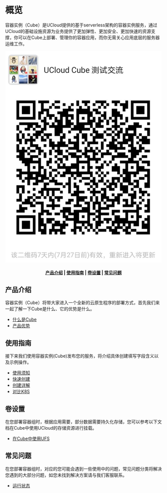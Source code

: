 # 概览
容器实例（Cube）是UCloud提供的基于serverless架构的容器实例服务，通过UCloud的基础设施资源为业务提供了更加弹性、更加安全、更加快速的资源支撑，你可以在Cube上部署、管理你的容器应用，而你无需关心应用底层的服务器运维工作。

<!-- #### <center>限时加入Cube测试交流群，获得专业的技术指导。</center>  

<div align=center><img src="./images/wechatGroup_20200720.png" width="300" /></div> -->


![](/images/wechatGroup_20200720.png)


#### <center>[产品介绍](#产品介绍)   |   [使用指南](#使用指南) |  [卷设置](#卷设置)  |  [常见问题](#常见问题) </center>   

## 产品介绍

容器实例（Cube）将带大家进入一个全新的云原生程序的部署方式，首先我们来一起了解一下Cube是什么、它的优势是什么。

* [什么是Cube](/cube/introduction/whatiscube.md)
* [产品优势](/cube/introduction/advantages.md)

## 使用指南

接下来我们使用容器实例(Cube)发布您的服务，将介绍具体创建填写字段含义以及示例操作。

* [使用须知](/cube/userguide/before_start.md)
* [快速创建](/cube/userguide/quick_start.md)
* [创建详解](/cube/userguide/describe_create.md)
* [对比K8S](/cube/userguide/from_k8s.md)

## 卷设置

在您部署容器组时，根据应用需要，部分数据需要持久化存储，您可以参考以下文档在Cube中使用UCloud的存储资源进行挂载。

* [在Cube中使用UFS](/cube/volume/ufs.md)

## 常见问题

在您部署容器组时，对应的您可能会遇到一些使用中的问题，常见问题分类将解决您遇到的大部分问题，如您未找到解决方案请与我们客服联系。

* [运行状态](/cube/question/status.md)

